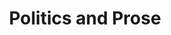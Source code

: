 ---
title: "Politics and Prose"
url: /washington/politics-and-prose-district-square-southwest/
shop: books
---